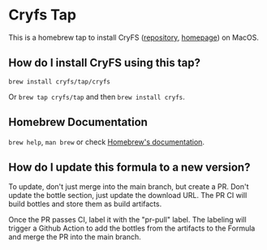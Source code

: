 # Cryfs Tap

This is a homebrew tap to install CryFS ([repository](https://github.com/cryfs/cryfs), [homepage](https://cryfs.org)) on MacOS.

## How do I install CryFS using this tap?

`brew install cryfs/tap/cryfs`

Or `brew tap cryfs/tap` and then `brew install cryfs`.

## Homebrew Documentation

`brew help`, `man brew` or check [Homebrew's documentation](https://docs.brew.sh).

## How do I update this formula to a new version?

To update, don't just merge into the main branch, but create a PR.
Don't update the bottle section, just update the download URL.
The PR CI will build bottles and store them as build artifacts.

Once the PR passes CI, label it with the "pr-pull" label.
The labeling will trigger a Github Action to add the bottles from the artifacts to the Formula and merge the PR into the main branch.
